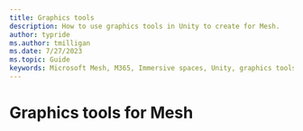 ```yaml
---
title: Graphics tools
description: How to use graphics tools in Unity to create for Mesh.
author: typride
ms.author: tmilligan
ms.date: 7/27/2023
ms.topic: Guide
keywords: Microsoft Mesh, M365, Immersive spaces, Unity, graphics tools, documentation, features
---
```


# Graphics tools for Mesh